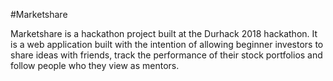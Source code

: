 #Marketshare

Marketshare is a hackathon project built at the Durhack 2018 hackathon. 
It is a web application built with the intention of allowing beginner investors to share ideas with friends, 
track the performance of their stock portfolios and follow people who they view as mentors. 
